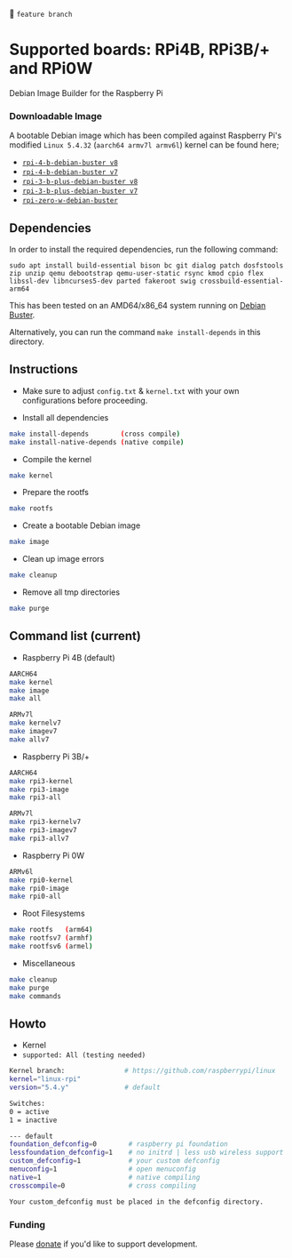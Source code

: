 
&#x1F538; `feature branch`

# Supported boards: RPi4B, RPi3B/+ and RPi0W

Debian Image Builder for the Raspberry Pi 

### Downloadable Image

A bootable Debian image which has been compiled against Raspberry Pi's modified `Linux 5.4.32` (`aarch64 armv7l armv6l`) kernel can be found here;

* [`rpi-4-b-debian-buster v8`](http://www.mediafire.com/file/ll98hfp3k84zvm7/rpi-4-b-debian-buster-v8.7z/file)
* [`rpi-4-b-debian-buster v7`](http://www.mediafire.com/file/6jm4353zc1gvbqb/rpi-4-b-debian-buster-v7.7z/file)
* [`rpi-3-b-plus-debian-buster v8`](http://www.mediafire.com/file/cul1ok8jgyk8j5x/rpi-3-b-plus-debian-buster-v8.7z/file)
* [`rpi-3-b-plus-debian-buster v7`](http://www.mediafire.com/file/wa0wc7xn2u7eivt/rpi-3-b-plus-debian-buster-v7.7z/file)
* [`rpi-zero-w-debian-buster`](http://www.mediafire.com/file/p27bp5irwwikxon/rpi-zero-w-debian-buster.7z/file)

## Dependencies

In order to install the required dependencies, run the following command:

```
sudo apt install build-essential bison bc git dialog patch dosfstools zip unzip qemu debootstrap qemu-user-static rsync kmod cpio flex libssl-dev libncurses5-dev parted fakeroot swig crossbuild-essential-arm64
```

This has been tested on an AMD64/x86_64 system running on [Debian Buster](https://www.debian.org/releases/buster/debian-installer/).

Alternatively, you can run the command `make install-depends` in this directory.

## Instructions

* Make sure to adjust `config.txt` & `kernel.txt` with your own configurations before proceeding.

* Install all dependencies

```sh
make install-depends        (cross compile)
make install-native-depends (native compile)
```

* Compile the kernel

```sh
make kernel
```

* Prepare the rootfs

```sh
make rootfs
```

* Create a bootable Debian image

```sh
make image
```

* Clean up image errors

```sh
make cleanup
```

* Remove all tmp directories

```sh
make purge
```

## Command list (current)

* Raspberry Pi 4B (default)

```sh
AARCH64
make kernel
make image
make all

ARMv7l
make kernelv7
make imagev7
make allv7
```

* Raspberry Pi 3B/+

```sh
AARCH64
make rpi3-kernel
make rpi3-image
make rpi3-all

ARMv7l
make rpi3-kernelv7
make rpi3-imagev7
make rpi3-allv7
```

* Raspberry Pi 0W

```sh
ARMv6l
make rpi0-kernel
make rpi0-image
make rpi0-all
```

* Root Filesystems

```sh
make rootfs   (arm64)
make rootfsv7 (armhf)
make rootfsv6 (armel)
```

* Miscellaneous

```sh
make cleanup
make purge
make commands
```

## Howto

* Kernel
* `supported: All (testing needed)`

```sh
Kernel branch:               # https://github.com/raspberrypi/linux
kernel="linux-rpi"
version="5.4.y"              # default

Switches:
0 = active
1 = inactive

--- default
foundation_defconfig=0        # raspberry pi foundation
lessfoundation_defconfig=1    # no initrd | less usb wireless support
custom_defconfig=1            # your custom defconfig
menuconfig=1                  # open menuconfig
native=1                      # native compiling
crosscompile=0                # cross compiling

Your custom_defconfig must be placed in the defconfig directory.
```

### Funding

Please [donate](https://www.paypal.com/cgi-bin/webscr?cmd=_donations&business=VG8GP2SY4CEEW&item_name=For+new+single+board+computers+and+accessories) if you'd like to support development.
